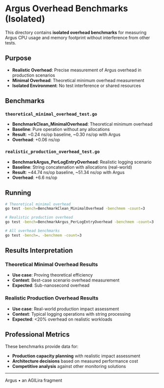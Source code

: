 # Argus Overhead Benchmarks (Isolated)

This directory contains **isolated overhead benchmarks** for measuring Argus CPU usage and memory footprint without interference from other tests.

## Purpose

- **Realistic Overhead**: Precise measurement of Argus overhead in production scenarios
- **Minimal Overhead**: Theoretical minimum overhead measurement
- **Isolated Environment**: No test interference or shared resources

## Benchmarks

### `theoretical_minimal_overhead_test.go`
- **BenchmarkClean_MinimalOverhead**: Theoretical minimum overhead
- **Baseline**: Pure operation without any allocations
- **Result**: ~0.24 ns/op baseline, ~0.30 ns/op with Argus
- **Overhead**: +0.06 ns/op

### `realistic_production_overhead_test.go`  
- **BenchmarkArgus_PerLogEntryOverhead**: Realistic logging scenario
- **Baseline**: String concatenation with allocations (real-world)
- **Result**: ~44.74 ns/op baseline, ~51.34 ns/op with Argus
- **Overhead**: +6.6 ns/op

## Running

```bash
# Theoretical minimal overhead
go test -bench=BenchmarkClean_MinimalOverhead -benchmem -count=3

# Realistic production overhead
go test -bench=BenchmarkArgus_PerLogEntryOverhead -benchmem -count=3

# All overhead benchmarks
go test -bench=. -benchmem -count=3
```

## Results Interpretation

### Theoretical Minimal Overhead Results
- **Use case**: Proving theoretical efficiency
- **Context**: Best-case scenario overhead measurement
- **Expected**: Sub-nanosecond overhead

### Realistic Production Overhead Results
- **Use case**: Real-world production impact assessment
- **Context**: Typical logging operations with string processing
- **Expected**: <20% overhead on realistic workloads

## Professional Metrics

These benchmarks provide data for:
- **Production capacity planning** with realistic impact assessment  
- **Architecture decisions** based on measured performance cost
- **Competitive analysis** against other monitoring solutions

---

Argus • an AGILira fragment
